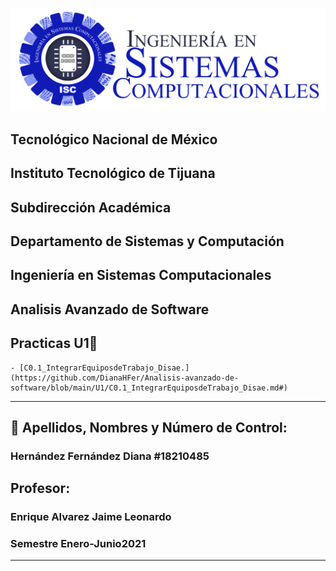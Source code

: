 
![](Images/isclogo.png)

##    Tecnológico Nacional de México
##  Instituto Tecnológico de Tijuana
##       Subdirección Académica

## Departamento de Sistemas y Computación
## Ingeniería en Sistemas Computacionales
## Analisis Avanzado de Software

## Practicas U1📝

    - [C0.1_IntegrarEquiposdeTrabajo_Disae.](https://github.com/DianaHFer/Analisis-avanzado-de-software/blob/main/U1/C0.1_IntegrarEquiposdeTrabajo_Disae.md#)
----

## 📝 Apellidos, Nombres y Número de Control:
### Hernández Fernández Diana   #18210485
   

## Profesor:

### Enrique Alvarez Jaime Leonardo
### Semestre Enero-Junio2021

-----

